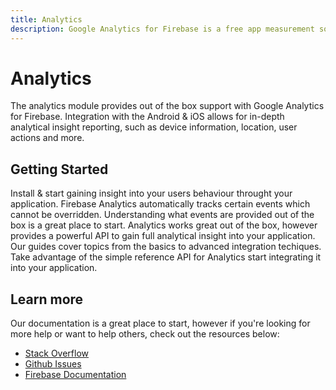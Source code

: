 ```yaml
---
title: Analytics
description: Google Analytics for Firebase is a free app measurement solution that provides insight on app usage and user engagement.
---
```


# Analytics

The analytics module provides out of the box support with Google Analytics for Firebase.
Integration with the Android & iOS allows for in-depth analytical insight reporting, such as
device information, location, user actions and more.

<Youtube id="8iZpH7O6zXo" />

## Getting Started

<Grid>
	<Block
		icon="multiline_chart"
		color="#2196f3"
		title="Quick Start"
		to="/quick-start"
	>
    Install & start gaining insight into your users behaviour throught your application.
	</Block>
	<Block
		icon="block"
		color="#f44336"
		title="Reserved Events"
		to="/reserved-events"
	>
    Firebase Analytics automatically tracks certain events which cannot be overridden. Understanding 
    what events are provided out of the box is a great place to start.
	</Block>
	<Block
		icon="school"
		color="#4CAF50"
		title="Guides"
		version={false}
		to="/guides?tags=analytics"
	>
    Analytics works great out of the box, however provides a powerful API to gain full analytical insight into 
    your application. Our guides cover topics from the basics to advanced integration techiques.
	</Block>
  <Block
		icon="layers"
		color="#03A9F4"
		title="Reference"
		to="/reference"
	>
    Take advantage of the simple reference API for Analytics start integrating it into your application.
	</Block>
</Grid>

## Learn more

Our documentation is a great place to start, however if you're looking for more help or want to help others,
check out the resources below:

- [Stack Overflow](https://stackoverflow.com/questions/tagged/react-native-firebase-analytics)
- [Github Issues](https://github.com/invertase/react-native-firebase/issues?utf8=%E2%9C%93&q=is%3Aissue+label%3Aanalytics+)
- [Firebase Documentation](https://firebase.google.com/docs/analytics?utm_source=invertase&utm_medium=react-native-firebase&utm_campaign=analytics)
